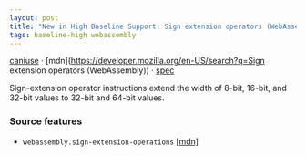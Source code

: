 ```yaml
---
layout: post
title: "New in High Baseline Support: Sign extension operators (WebAssembly)"
tags: baseline-high webassembly
---
```


[caniuse](https://caniuse.com/?search=wasm-sign-extension-operators) · [mdn](https://developer.mozilla.org/en-US/search?q=Sign extension operators (WebAssembly)) · [spec](https://github.com/WebAssembly/spec/blob/main/proposals/sign-extension-ops/Overview.md)

Sign-extension operator instructions extend the width of 8-bit, 16-bit, and 32-bit values to 32-bit and 64-bit values.

### Source features

- ``webassembly.sign-extension-operations`` [[mdn]](https://developer.mozilla.org/en-US/search?q=webassembly.sign-extension-operations)
